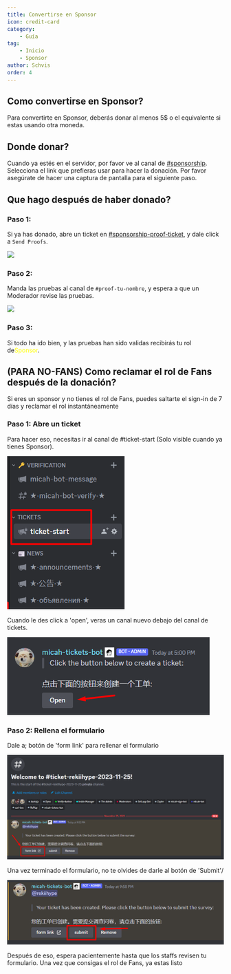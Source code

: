 ```yaml
---
title: Convertirse en Sponsor
icon: credit-card
category:
    - Guía
tag:
    - Inicio
    - Sponsor
author: Schvis
order: 4
---
```


## Como convertirse en Sponsor?

Para convertirte en Sponsor, deberás donar al menos 5$ o el equivalente si estas usando otra moneda.

## Donde donar?

Cuando ya estés en el servidor, por favor ve al canal de [#sponsorship](https://discord.com/channels/1069057220802781265/1097565269985071205). Selecciona el link que prefieras usar para hacer la donación. Por favor asegúrate de hacer una captura de pantalla para el siguiente paso.

## Que hago después de haber donado?

### Paso 1:

Si ya has donado, abre un ticket en [#sponsorship-proof-ticket](https://discord.com/channels/1069057220802781265/1195466175954550885), y dale click a `Send Proofs`.

![](/assets/images/docs/202312/sponsor-new.png)

### Paso 2: 

Manda las pruebas al canal de `#proof-tu-nombre`, y espera a que un Moderador revise las pruebas.

![](/assets/images/docs/202312/sponsor-new2.png)

### Paso 3:

Si todo ha ido bien, y las pruebas han sido validas recibirás tu rol de<span style='color:yellow;'>Sponsor</span>.

## (PARA NO-FANS) Como reclamar el rol de Fans después de la donación?

Si eres un sponsor y no tienes el rol de Fans, puedes saltarte el sign-in de 7 días y reclamar el rol instantáneamente

### Paso 1: Abre un ticket

Para hacer eso, necesitas ir al canal de #ticket-start (Solo visible cuando ya tienes Sponsor).

![](/assets/images/docs/202312/openticket1.png)

Cuando le des click a 'open', veras un canal nuevo debajo del canal de tickets.

![](/assets/images/docs/202312/openticket2.png)

### Paso 2: Rellena el formulario

Dale a; botón de 'form link' para rellenar el formulario

![](/assets/images/docs/202312/openticket3.png)

Una vez terminado el formulario, no te olvides de darle al botón de 'Submit'/

![](/assets/images/docs/202312/openticket4.png)

Después de eso, espera pacientemente hasta que los staffs revisen tu formulario. Una vez que consigas el rol de Fans, ya estas listo
